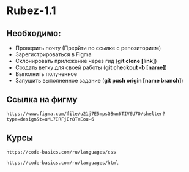 # Rubez-1.1

## Необходимо:

- Проверить почту (Прерйти по ссылке с репозиторием)
- Зарегистрироваться в Figma
- Склонировать приложение через гид (**git clone [link]**)
- Создать ветку для своей работы (**git checkout -b [name]**)
- Выполнить полученное 
- Запушить выполненное задание (**git push origin [name branch]**)

## Ссылка на фигму

    https://www.figma.com/file/u21j7E5mpsQ8wn6TIV6U7O/shelter?type=design&t=uML7IRFjEr8TaEou-6


## Курсы 

    https://code-basics.com/ru/languages/css

    https://code-basics.com/ru/languages/html

    
